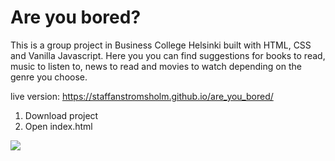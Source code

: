 # Are you bored?

This is a group project in Business College Helsinki built with HTML, CSS and Vanilla Javascript. Here you you can find suggestions for books to read, music to listen to, news to read and movies to watch depending on the genre you choose.

live version: https://staffanstromsholm.github.io/are_you_bored/

1. Download project
2. Open index.html

![](areYouBored.gif)

